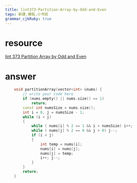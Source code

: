 ```yaml
---
title: lint373-Partition-Array-by-Odd-and-Even
tags: 新建,模板,小书匠
grammar_cjkRuby: true
---
```


# resource

[lint 373 Partition Array by Odd and Even](http://www.lintcode.com/en/problem/partition-array-by-odd-and-even/)

# answer

```cpp
    void partitionArray(vector<int> &nums) {
        // write your code here
        if (nums.empty() || nums.size() == 1)
            return;
        const int numsSize = nums.size();
        int i = 0, j = numsSize - 1;
        while (i < j)
        {
            while ( nums[i] % 2 == 1 && i < numsSize) i++;
            while ( nums[j] % 2 == 0 && j > 0) j--;
            if (i < j)
            {
                int temp = nums[i];
                nums[i] = nums[j];
                nums[j] = temp;
                i++; j--;
            }
        }
        return;
    }
```